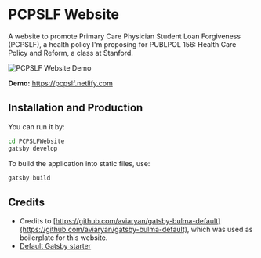 # PCPSLF Website

A website to promote Primary Care Physician Student Loan Forgiveness (PCPSLF), a health policy I'm proposing for PUBLPOL 156: Health Care Policy and Reform, a class at Stanford.

<img src="https://i.imgur.com/ZUjwgwK.png" data-canonical-src="https://i.imgur.com/ZUjwgwK.png" alt="PCPSLF Website Demo" width="auto" />  

**Demo:** https://pcpslf.netlify.com

## Installation and Production

You can run it by:
```sh
cd PCPSLFWebsite
gatsby develop
```

To build the application into static files, use:
```sh
gatsby build
```


## Credits
* Credits to [https://github.com/aviaryan/gatsby-bulma-default](https://github.com/aviaryan/gatsby-bulma-default), which was used as boilerplate for this website.
* [Default Gatsby starter](https://github.com/gatsbyjs/gatsby-starter-default)
